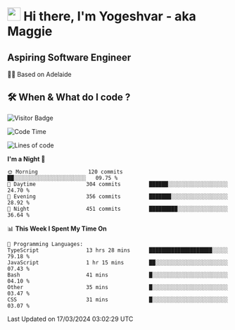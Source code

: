 <h1><img src="https://emojis.slackmojis.com/emojis/images/1531849430/4246/blob-sunglasses.gif?1531849430" width="30"/> Hi there, I'm Yogeshvar - aka Maggie</h1>

## Aspiring Software Engineer
🏂🏻  Based on Adelaide 

## 🛠 When & What do I code ?  

![Visitor Badge](https://visitor-badge.feriirawann.repl.co?username=yogeshvar&repo=yogeshvar&label=Visitors&style=plastic&color=%23457BFF&contentType=svg)

<!--START_SECTION:waka-->
![Code Time](http://img.shields.io/badge/Code%20Time-2%2C756%20hrs%2023%20mins-blue)

![Lines of code](https://img.shields.io/badge/From%20Hello%20World%20I%27ve%20Written-4.1%20million%20lines%20of%20code-blue)

**I'm a Night 🦉** 

```text
🌞 Morning                120 commits         ██░░░░░░░░░░░░░░░░░░░░░░░   09.75 % 
🌆 Daytime                304 commits         ██████░░░░░░░░░░░░░░░░░░░   24.70 % 
🌃 Evening                356 commits         ███████░░░░░░░░░░░░░░░░░░   28.92 % 
🌙 Night                  451 commits         █████████░░░░░░░░░░░░░░░░   36.64 % 
```


📊 **This Week I Spent My Time On** 

```text
💬 Programming Languages: 
TypeScript               13 hrs 28 mins      ████████████████████░░░░░   79.18 % 
JavaScript               1 hr 15 mins        ██░░░░░░░░░░░░░░░░░░░░░░░   07.43 % 
Bash                     41 mins             █░░░░░░░░░░░░░░░░░░░░░░░░   04.10 % 
Other                    35 mins             █░░░░░░░░░░░░░░░░░░░░░░░░   03.47 % 
CSS                      31 mins             █░░░░░░░░░░░░░░░░░░░░░░░░   03.07 % 
```


 Last Updated on 17/03/2024 03:02:29 UTC
<!--END_SECTION:waka-->
